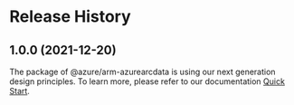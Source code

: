 # Release History
    
## 1.0.0 (2021-12-20)

The package of @azure/arm-azurearcdata is using our next generation design principles. To learn more, please refer to our documentation [Quick Start](https://aka.ms/js-track2-quickstart).
